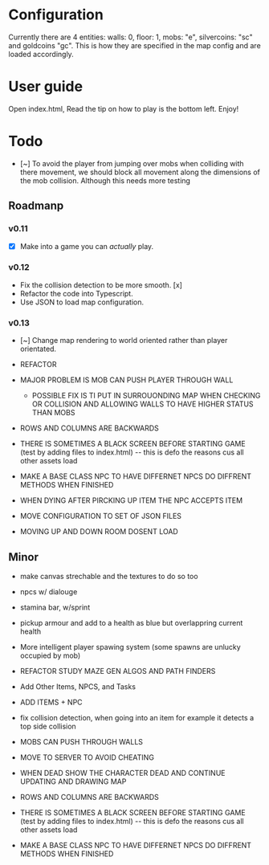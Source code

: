 # Configuration

Currently there are 4 entities: walls: 0, floor: 1, mobs: "e", silvercoins: "sc" and goldcoins "gc". This is how they are specified in the map config and are loaded accordingly.

# User guide

Open index.html,
Read the tip on how to play is the bottom left.
Enjoy!

# Todo
- [~] To avoid the player from jumping over mobs when colliding with there movement, we should block all movement along the dimensions of the mob collision. Although this needs more testing 

## Roadmanp
### v0.11
- [x] Make into a game you can *actually* play.
### v0.12
- Fix the collision detection to be more smooth. [x]
- Refactor the code into Typescript. 
- Use JSON to load map configuration.
### v0.13
- [~] Change map rendering to world oriented rather than player orientated. 
 
- REFACTOR
- MAJOR PROBLEM IS MOB CAN PUSH PLAYER THROUGH WALL
  - POSSIBLE FIX IS TI PUT IN SURROUONDING MAP WHEN CHECKING OR COLLISION AND ALLOWING WALLS TO HAVE HIGHER STATUS THAN MOBS
- ROWS AND COLUMNS ARE BACKWARDS
- THERE IS SOMETIMES A BLACK SCREEN BEFORE STARTING GAME (test by adding files to index.html) -- this is defo the reasons cus all other assets load
- MAKE A BASE CLASS NPC TO HAVE DIFFERNET NPCS DO DIFFRENT METHODS WHEN FINISHED
- WHEN DYING AFTER PIRCKING UP ITEM THE NPC ACCEPTS ITEM
- MOVE CONFIGURATION TO SET OF JSON FILES
- MOVING UP AND DOWN ROOM DOSENT LOAD

## Minor
- make canvas strechable and the textures to do so too
- npcs w/ dialouge
- stamina bar, w/sprint 
- pickup armour and add to a health as blue but overlappring current health
- More intelligent player spawing system (some spawns are unlucky occupied by mob)
- REFACTOR STUDY MAZE GEN ALGOS AND PATH FINDERS
- Add Other Items, NPCS, and Tasks
- ADD ITEMS + NPC

- fix collision detection, when going into an item for example it detects a top side collision 

- MOBS CAN PUSH THROUGH WALLS
- MOVE TO SERVER TO AVOID CHEATING

- WHEN DEAD SHOW THE CHARACTER DEAD AND CONTINUE UPDATING AND DRAWING MAP

- ROWS AND COLUMNS ARE BACKWARDS
- THERE IS SOMETIMES A BLACK SCREEN BEFORE STARTING GAME (test by adding files to index.html) -- this is defo the reasons cus all other assets load
- MAKE A BASE CLASS NPC TO HAVE DIFFERNET NPCS DO DIFFRENT METHODS WHEN FINISHED

